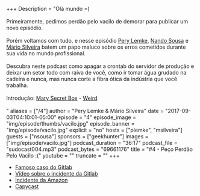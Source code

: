+++
Description = "Olá mundo =)<br/><br/> Primeiramente, pedimos perdão pelo vacilo de demorar para publicar um novo episódio.<br/><br/> Porém voltamos com tudo, e nesse episódio [Pery Lemke](https://www.twitter.com/perylemke), [Nando Sousa](http://www.twitter.com/nandosousafr) e [Mário Silveira](https://www.twitter.com/dermarios) batem um papo maluco sobre os erros cometidos durante sua vida no mundo profissional.<br/><br/> Descubra neste podcast como apagar a crontab do servidor de produção e deixar um setor todo com raiva de você, como ir tomar água grudado na cadeira e nunca, mas nunca corte a fibra ótica da indústria que você trabalha.<br/><br/> Introdução: [Mary Secret Box](https://www.facebook.com/marysecretbox/) - [Weird](https://soundcloud.com/marysecretbox/04-weird)<br/><br/>"
aliases = ["/4"]
author = "Pery Lemke & Mário Silveira"
date = "2017-09-03T04:10:01-05:00"
episode = "4"
episode_image = "img/episode/thumbs/vacilo.jpg"
episode_banner = "img/episode/vacilo.jpg"
explicit = "no"
hosts = ["plemke", "msilveira"]
guests = ["nsousa"]
sponsors = ["geekhunter"]
images = ["img/episode/vacilo.jpg"]
podcast_duration = "36:17"
podcast_file = "sudocast004.mp3"
podcast_bytes = "69661176"
title = "#4 - Peço Perdão Pelo Vacilo :("
youtube = ""
truncate = ""
+++
* [Famoso caso do Gitlab](https://about.gitlab.com/2017/02/01/gitlab-dot-com-database-incident/)
* [Vídeo sobre o incidente da Gitlab](https://www.youtube.com/watch?v=sVhxJglkQwI&t=7s)
* [Incidente da Amazon](http://gizmodo.uol.com.br/amazon-web-services-pane/)
* [Capycast](https://soundcloud.com/rdshipit)
